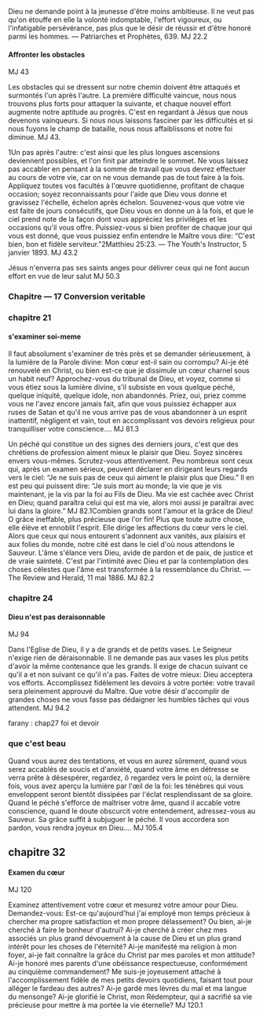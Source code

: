 Dieu ne demande point à la jeunesse d'être moins ambitieuse. Il ne veut pas qu'on étouffe en elle la volonté indomptable, l'effort vigoureux, ou l'infatigable persévérance, pas plus que le désir de réussir et d'être honoré parmi les hommes. — Patriarches et Prophètes, 639. MJ 22.2


#### Affronter les obstacles

MJ 43  

Les obstacles qui se dressent sur notre chemin doivent être attaqués et surmontés l'un après l'autre. La première difficulté vaincue, nous nous trouvons plus forts pour attaquer la suivante, et chaque nouvel effort augmente notre aptitude au progrès. C'est en regardant à Jésus que nous devenons vainqueurs. Si nous nous laissons fasciner par les difficultés et si nous fuyons le champ de bataille, nous nous affaiblissons et notre foi diminue. MJ 43.

1Un pas après l'autre: c'est ainsi que les plus longues ascensions deviennent possibles, et l'on finit par atteindre le sommet. Ne vous laissez pas accabler en pensant à la somme de travail que vous devrez effectuer au cours de votre vie, car on ne vous demande pas de tout faire à la fois. Appliquez toutes vos facultés à l'œuvre quotidienne, profitant de chaque occasion; soyez reconnaissants pour l'aide que Dieu vous donne et gravissez l'échelle, échelon après échelon. Souvenez-vous que votre vie est faite de jours consécutifs, que Dieu vous en donne un à la fois, et que le ciel prend note de la façon dont vous appréciez les privilèges et les occasions qu'il vous offre. Puissiez-vous si bien profiter de chaque jour qui vous est donné, que vous puissiez enfin entendre le Maître vous dire: “C'est bien, bon et fidèle serviteur.”2Matthieu 25:23. — The Youth's Instructor, 5 janvier 1893. MJ 43.2


Jésus n'enverra pas ses saints anges pour délivrer ceux qui ne font aucun effort en vue de leur salut MJ 50.3

### Chapitre — 17 Conversion veritable


### chapitre 21 
#### s'examiner soi-meme


Il faut absolument s'examiner de très près et se demander sérieusement, à la lumière de la Parole divine: Mon cœur est-il sain ou corrompu? Ai-je été renouvelé en Christ, ou bien est-ce que je dissimule un cœur charnel sous un habit neuf? Approchez-vous du tribunal de Dieu, et voyez, comme si vous étiez sous la lumière divine, s'il subsiste en vous quelque péché, quelque iniquité, quelque idole, non abandonnés. Priez, oui, priez comme vous ne l'avez encore jamais fait, afin que vous puissiez échapper aux ruses de Satan et qu'il ne vous arrive pas de vous abandonner à un esprit inattentif, négligent et vain, tout en accomplissant vos devoirs religieux pour tranquilliser votre conscience.... MJ 81.3

Un péché qui constitue un des signes des derniers jours, c'est que des chrétiens de profession aiment mieux le plaisir que Dieu. Soyez sincères envers vous-mêmes. Scrutez-vous attentivement. Peu nombreux sont ceux qui, après un examen sérieux, peuvent déclarer en dirigeant leurs regards vers le ciel: “Je ne suis pas de ceux qui aiment le plaisir plus que Dieu.” Il en est peu qui puissent dire: “Je suis mort au monde; la vie que je vis maintenant, je la vis par la foi au Fils de Dieu. Ma vie est cachée avec Christ en Dieu; quand paraîtra celui qui est ma vie, alors moi aussi je paraîtrai avec lui dans la gloire.” MJ 82.1Combien grands sont l'amour et la grâce de Dieu! O grâce ineffable, plus précieuse que l'or fin! Plus que toute autre chose, elle élève et ennoblit l'esprit. Elle dirige les affections du cœur vers le ciel. Alors que ceux qui nous entourent s'adonnent aux vanités, aux plaisirs et aux folies du monde, notre cité est dans le ciel d'où nous attendons le Sauveur. L'âme s'élance vers Dieu, avide de pardon et de paix, de justice et de vraie sainteté. C'est par l'intimité avec Dieu et par la contemplation des choses célestes que l'âme est transformée à la ressemblance du Christ. — The Review and Herald, 11 mai 1886. MJ 82.2


### chapitre 24
#### Dieu n'est pas deraisonnable

MJ 94  

Dans l'Eglise de Dieu, il y a de grands et de petits vases. Le Seigneur n'exige rien de déraisonnable. Il ne demande pas aux vases les plus petits d'avoir la même contenance que les grands. Il exige de chacun suivant ce qu'il a et non suivant ce qu'il n'a pas. Faites de votre mieux: Dieu acceptera vos efforts. Accomplissez fidèlement les devoirs à votre portée: votre travail sera pleinement approuvé du Maître. Que votre désir d'accomplir de grandes choses ne vous fasse pas dédaigner les humbles tâches qui vous attendent. MJ 94.2

farany : chap27 foi et devoir

### que c'est beau

Quand vous aurez des tentations, et vous en aurez sûrement, quand vous serez accablés de soucis et d'anxiété, quand votre âme en détresse se verra prête à désespérer, regardez, ô regardez vers le point où, la dernière fois, vous avez aperçu la lumière par l'œil de la foi: les ténèbres qui vous enveloppent seront bientôt dissipées par l'éclat resplendissant de sa gloire. Quand le péché s'efforce de maîtriser votre âme, quand il accable votre conscience, quand le doute obscurcit votre entendement, adressez-vous au Sauveur. Sa grâce suffit à subjuguer le péché. Il vous accordera son pardon, vous rendra joyeux en Dieu.... MJ 105.4

## chapitre 32

#### Examen du cœur

MJ 120  

Examinez attentivement votre cœur et mesurez votre amour pour Dieu. Demandez-vous: Est-ce qu'aujourd'hui j'ai employé mon temps précieux à chercher ma propre satisfaction et mon propre délassement? Ou bien, ai-je cherché à faire le bonheur d'autrui? Ai-je cherché à créer chez mes associés un plus grand dévouement à la cause de Dieu et un plus grand intérêt pour les choses de l'éternité? Ai-je manifesté ma religion à mon foyer, ai-je fait connaître la grâce du Christ par mes paroles et mon attitude? Ai-je honoré mes parents d'une obéissance respectueuse, conformément au cinquième commandement? Me suis-je joyeusement attaché à l'accomplissement fidèle de mes petits devoirs quotidiens, faisant tout pour alléger le fardeau des autres? Ai-je gardé mes lèvres du mal et ma langue du mensonge? Ai-je glorifié le Christ, mon Rédempteur, qui a sacrifié sa vie précieuse pour mettre à ma portée la vie éternelle? MJ 120.1